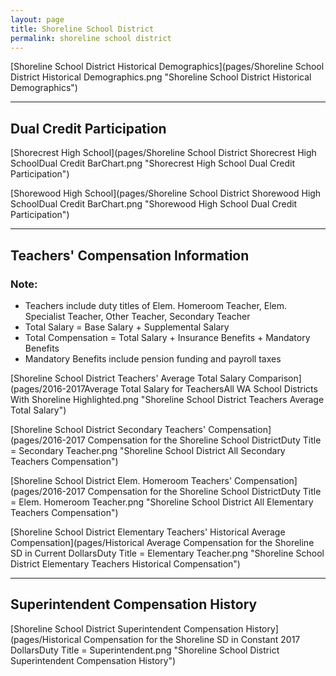 ```yaml
---
layout: page
title: Shoreline School District
permalink: shoreline school district
---
```



[Shoreline School District Historical Demographics](pages/Shoreline School District Historical Demographics.png "Shoreline School District Historical Demographics")

___

## Dual Credit Participation

[Shorecrest High School](pages/Shoreline School District Shorecrest High SchoolDual Credit BarChart.png "Shorecrest High School Dual Credit Participation")

[Shorewood High School](pages/Shoreline School District Shorewood High SchoolDual Credit BarChart.png "Shorewood High School Dual Credit Participation")


___

## Teachers' Compensation Information
### Note:
- Teachers include duty titles of Elem. Homeroom Teacher, Elem. Specialist Teacher, Other Teacher, Secondary Teacher
- Total Salary = Base Salary + Supplemental Salary
- Total Compensation = Total Salary + Insurance Benefits + Mandatory Benefits
- Mandatory Benefits include pension funding and payroll taxes

[Shoreline School District Teachers' Average Total Salary Comparison](pages/2016-2017Average Total Salary for TeachersAll WA School Districts With Shoreline Highlighted.png "Shoreline School District Teachers Average Total Salary")

[Shoreline School District Secondary Teachers' Compensation](pages/2016-2017 Compensation for the Shoreline School DistrictDuty Title = Secondary Teacher.png "Shoreline School District All Secondary Teachers Compensation")

[Shoreline School District Elem. Homeroom Teachers' Compensation](pages/2016-2017 Compensation for the Shoreline School DistrictDuty Title = Elem. Homeroom Teacher.png "Shoreline School District All Elementary Teachers Compensation")

[Shoreline School District Elementary Teachers' Historical Average Compensation](pages/Historical Average Compensation for the Shoreline SD in Current DollarsDuty Title = Elementary Teacher.png "Shoreline School District Elementary Teachers Historical Compensation")


___

## Superintendent Compensation History

[Shoreline School District Superintendent Compensation History](pages/Historical Compensation for the Shoreline SD in Constant 2017 DollarsDuty Title = Superintendent.png "Shoreline School District Superintendent Compensation History")

